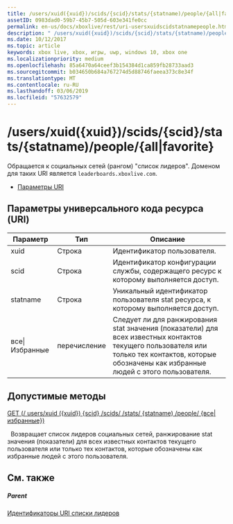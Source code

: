 ```yaml
---
title: /users/xuid({xuid})/scids/{scid}/stats/{statname)/people/{all|favorite}
assetID: 0983dad0-59b7-45b7-505d-603e341fe0cc
permalink: en-us/docs/xboxlive/rest/uri-usersxuidscidstatnamepeople.html
description: " /users/xuid({xuid})/scids/{scid}/stats/{statname)/people/{all|favorite}"
ms.date: 10/12/2017
ms.topic: article
keywords: xbox live, xbox, игры, uwp, windows 10, xbox one
ms.localizationpriority: medium
ms.openlocfilehash: 85a6470a64ceef3b154384d1ca859fb28733aad3
ms.sourcegitcommit: b034650b684a767274d5d88746faeea373c8e34f
ms.translationtype: MT
ms.contentlocale: ru-RU
ms.lasthandoff: 03/06/2019
ms.locfileid: "57632579"
---
```

# <a name="usersxuidxuidscidsscidstatsstatnamepeopleallfavorite"></a>/users/xuid({xuid})/scids/{scid}/stats/{statname)/people/{all|favorite}
Обращается к социальных сетей (рангом) "список лидеров".
Доменом для таких URI является `leaderboards.xboxlive.com`.

  * [Параметры URI](#ID4EV)

<a id="ID4EV"></a>


## <a name="uri-parameters"></a>Параметры универсального кода ресурса (URI)

| Параметр| Тип| Описание|
| --- | --- | --- |
| xuid| Строка| Идентификатор пользователя.|
| scid| Строка| Идентификатор конфигурации службы, содержащего ресурс к которому выполняется доступ.|
| statname| Строка| Уникальный идентификатор пользователя stat ресурса, к которому выполняется доступ.|
| все\|Избранные| перечисление| Следует ли для ранжирования stat значения (показатели) для всех известных контактов текущего пользователя или только тех контактов, которые обозначены как избранные людей с этого пользователя.|

<a id="ID4EOC"></a>


## <a name="valid-methods"></a>Допустимые методы

[GET (/ users/xuid ({xuid}) {scid} /scids/ /stats/ {statname) /people/ {все\|избранные})](uri-usersxuidscidstatnamepeopleget.md)

&nbsp;&nbsp;Возвращает список лидеров социальных сетей, ранжирование stat значения (показатели) для всех известных контактов текущего пользователя или только тех контактов, которые обозначены как избранные людей с этого пользователя.

<a id="ID4EYC"></a>


## <a name="see-also"></a>См. также

<a id="ID4E1C"></a>


##### <a name="parent"></a>Parent

[Идентификаторы URI списки лидеров](atoc-reference-leaderboard.md)
